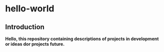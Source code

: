 # hello-world

## Introduction

__Hello, this repository containing descriptions of projects in development or ideas dor projects future.__